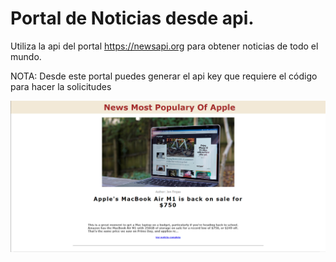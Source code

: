 # Portal de Noticias desde api.

Utiliza la api del portal https://newsapi.org para obtener noticias de todo el mundo.

NOTA: Desde este portal puedes generar el api key que requiere el código para hacer la solicitudes
 


![capture-app](./images/cature-app.png)
